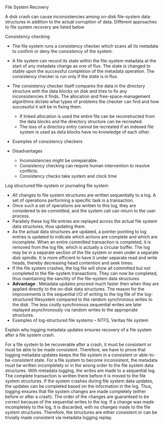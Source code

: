 File System Recovery

A disk crash can cause inconsistencies among on-disk file-system data
structures in addition to the actual corruption of data. Different
approaches to file system recovery are listed below

Consistency checking

-   The file system runs a consistency checker which scans all its
    metadata to confirm or deny the consistency of the system.

-   A file system can record its state within the file-system metadata
    at the start of any metadata change as one of flux. The state is
    changed to stable upon the successful completion of the metadata
    operation. The consistency checker is run only if the state is in
    flux.

-   The consistency checker itself compares the data in the directory
    structure with the data blocks on disk and tries to fix any
    inconsistencies it finds. The allocation and free-space-management
    algorithms dictate what types of problems the checker can find and
    how successful it will be in fixing them.

    -   If linked allocation is used the entire file can be
        reconstructed from the data blocks and the directory structure
        can be recreated.
    -   The loss of a directory entry cannot be recreated if an indexed
        file system is used as data blocks have no knowledge of each
        other.

-   Examples of consistency checkers

-   Disadvantages

    -   Inconsistencies might be unrepairable.
    -   Consistency checking can require human intervention to resolve
        conflicts.
    -   Consistency checks take system and clock time

Log structured file-system or journaling file system

-   All changes to file system structures are written sequentially to a
    log. A set of operations performing a specific task is a
    transaction.
-   Once such a set of operations are written to this log, they are
    considered to be committed, and the system call can return to the
    user process.
-   Parallely these log file entries are replayed across the actual file
    system data structures, thus updating them.
-   As the actual data structures are updated, a pointer pointing to log
    entries is updated to indicate which actions are complete and which
    are incomplete. When an entire committed transaction is completed,
    it is removed from the log file, which is actually a circular
    buffer. The log may be in a separate section of the file system or
    even under a separate disk spindle. It is more efficient to have it
    under separate read and write heads, thereby decreasing head
    contention and seek times.
-   If the file system crashes, the log file will show all committed but
    not completed to the file-system transactions. They can now be
    completed, thus maintaining the sanctity of the file-system data
    structures
-   **Advantage** : Metadata updates proceed much faster then when they
    are applied directly to the on-disk data structures. The reason for
    the improvements is the sequential I/O of writing to the log file of
    the log-structured filesystem compared to the random synchronous
    writes to the disk. The less costly synchronous sequential writes
    are later replayed asynchronously via random writes to the
    appropriate structures.
-   Examples of log-structured file systems – NTFS, Veritas file system

Explain why logging metadata updates ensures recovery of a file system
after a file system crash.

For a file system to be recoverable after a crash, it must be consistent
or must be able to be made consistent. Therefore, we have to prove that
logging metadata updates keeps the file system in a consistent or
able-to-be-consistent state. For a file system to become inconsistent,
the metadata must be written incompletely or in the wrong order to the
file system data structures. With metadata logging, the writes are made
to a sequential log. The complete transaction is written there before it
is moved to the file system structures. If the system crashes during
file system data updates, the updates can be completed based on the
information in the log. Thus, logging ensures that file system changes
are made completely (either before or after a crash). The order of the
changes are guaranteed to be correct because of the sequential writes to
the log. If a change was made incompletely to the log, it is discarded,
with no changes made to the file system structures. Therefore, the
structures are either consistent or can be trivially made consistent via
metadata logging replay.
